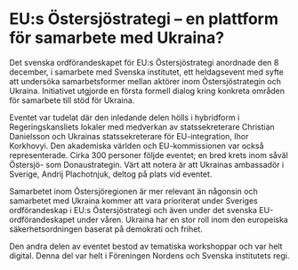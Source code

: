 # EU:s Östersjöstrategi – en plattform för samarbete med Ukraina?

Det svenska ordförandeskapet för EU:s Östersjöstrategi anordnade den 8 december, i samarbete med Svenska institutet, ett heldagsevent med syfte att undersöka samarbetsformer mellan aktörer inom Östersjöstrategin och Ukraina. Initiativet utgjorde en första formell dialog kring konkreta områden för samarbete till stöd för Ukraina.


Eventet var tudelat där den inledande delen hölls i hybridform i Regeringskansliets lokaler med medverkan av statssekreterare Christian Danielsson och Ukrainas statssekreterare för EU\-integration, Ihor Korkhovyi. Den akademiska världen och EU\-kommissionen var också representerade. Cirka 300 personer följde eventet; en bred krets inom såväl Östersjö\- som Donaustrategin. Värt att notera är att Ukrainas ambassadör i Sverige, Andrij Plachotnjuk, deltog på plats vid eventet.

Samarbetet inom Östersjöregionen är mer relevant än någonsin och samarbetet med Ukraina kommer att vara prioriterat under Sveriges ordförandeskap i EU:s Östersjöstrategi och även under det svenska EU\-ordförandeskapet under våren. Ukraina har en stor roll inom den europeiska säkerhetsordningen baserat på demokrati och frihet.

Den andra delen av eventet bestod av tematiska workshoppar och var helt digital. Denna del var helt i Föreningen Nordens och Svenska institutets regi.
